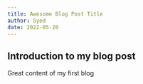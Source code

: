 ```yaml
---
title: Awesome Blog Post Title
author: Syed
date: 2022-05-20
---
```


## Introduction to my blog post

Great content of my first blog